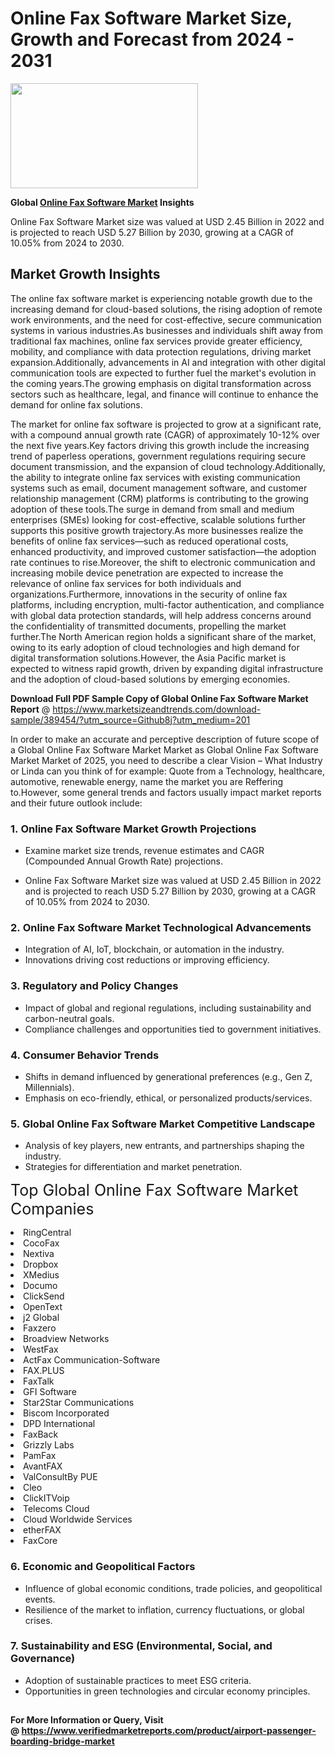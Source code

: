 <H1>Online Fax Software Market Size, Growth and Forecast from 2024 - 2031</H1><img class="aligncenter size-medium wp-image-584254" src="https://thirdeyenews.in/wp-content/uploads/2024/09/Global-Market-Research-300x168.jpeg" alt="" width="300" height="168" /><p><strong>Global&nbsp;<a href="https://www.marketsizeandtrends.com/download-sample/389454/?utm_source=Github8j?utm_medium=201">Online Fax Software Market</a> Insights</strong></p><p>Online Fax Software Market size was valued at USD 2.45 Billion in 2022 and is projected to reach USD 5.27 Billion by 2030, growing at a CAGR of 10.05% from 2024 to 2030.</p><p><h2>Market Growth Insights</h2> <p>The online fax software market is experiencing notable growth due to the increasing demand for cloud-based solutions, the rising adoption of remote work environments, and the need for cost-effective, secure communication systems in various industries.As businesses and individuals shift away from traditional fax machines, online fax services provide greater efficiency, mobility, and compliance with data protection regulations, driving market expansion.Additionally, advancements in AI and integration with other digital communication tools are expected to further fuel the market's evolution in the coming years.The growing emphasis on digital transformation across sectors such as healthcare, legal, and finance will continue to enhance the demand for online fax solutions.</p> <p>The market for online fax software is projected to grow at a significant rate, with a compound annual growth rate (CAGR) of approximately 10-12% over the next five years.Key factors driving this growth include the increasing trend of paperless operations, government regulations requiring secure document transmission, and the expansion of cloud technology.Additionally, the ability to integrate online fax services with existing communication systems such as email, document management software, and customer relationship management (CRM) platforms is contributing to the growing adoption of these tools.The surge in demand from small and medium enterprises (SMEs) looking for cost-effective, scalable solutions further supports this positive growth trajectory.As more businesses realize the benefits of online fax services—such as reduced operational costs, enhanced productivity, and improved customer satisfaction—the adoption rate continues to rise.Moreover, the shift to electronic communication and increasing mobile device penetration are expected to increase the relevance of online fax services for both individuals and organizations.Furthermore, innovations in the security of online fax platforms, including encryption, multi-factor authentication, and compliance with global data protection standards, will help address concerns around the confidentiality of transmitted documents, propelling the market further.The North American region holds a significant share of the market, owing to its early adoption of cloud technologies and high demand for digital transformation solutions.However, the Asia Pacific market is expected to witness rapid growth, driven by expanding digital infrastructure and the adoption of cloud-based solutions by emerging economies.<p><span class=""><strong>Download Full PDF Sample Copy of Global Online Fax Software Market Report</strong> @ <a href="https://www.marketsizeandtrends.com/download-sample/389454/?utm_source=Github8j?utm_medium=201" target="_blank">https://www.marketsizeandtrends.com/download-sample/389454/?utm_source=Github8j?utm_medium=201</a></span></p><p>In order to make an accurate and perceptive description of future scope of a Global&nbsp;Online Fax Software Market Market as Global&nbsp;Online Fax Software Market Market of 2025, you need to describe a clear Vision &ndash; What Industry or Linda can you think of for example: Quote from a Technology, healthcare, automotive, renewable energy, name the market you are Reffering to.However, some general trends and factors usually impact market reports and their future outlook include:</p><h3>1.&nbsp;<strong>Online Fax Software Market Growth Projections</strong></h3><ul><li>Examine market size trends, revenue estimates and CAGR (Compounded Annual Growth Rate) projections.</li><li><p>Online Fax Software Market size was valued at USD 2.45 Billion in 2022 and is projected to reach USD 5.27 Billion by 2030, growing at a CAGR of 10.05% from 2024 to 2030.</p></li></ul><h3>2.&nbsp;<strong>Online Fax Software Market Technological Advancements</strong></h3><ul><li>Integration of AI, IoT, blockchain, or automation in the industry.</li><li>Innovations driving cost reductions or improving efficiency.</li></ul><h3>3.&nbsp;<strong>Regulatory and Policy Changes</strong></h3><ul><li>Impact of global and regional regulations, including sustainability and carbon-neutral goals.</li><li>Compliance challenges and opportunities tied to government initiatives.</li></ul><h3>4.&nbsp;<strong>Consumer Behavior Trends</strong></h3><ul><li>Shifts in demand influenced by generational preferences (e.g., Gen Z, Millennials).</li><li>Emphasis on eco-friendly, ethical, or personalized products/services.</li></ul><h3>5.&nbsp;<strong>Global Online Fax Software Market Competitive Landscape</strong></h3><ul><li>Analysis of key players, new entrants, and partnerships shaping the industry.</li><li>Strategies for differentiation and market penetration.</li></ul><p data-pm-slice="1 1 []"><span style="color: inherit; font-family: inherit; font-size: 25px;">Top Global Online Fax Software Market Companies</span></p><div class="" data-test-id=""><p><li>RingCentral</li><li> CocoFax</li><li> Nextiva</li><li> Dropbox</li><li> XMedius</li><li> Documo</li><li> ClickSend</li><li> OpenText</li><li> j2 Global</li><li> Faxzero</li><li> Broadview Networks</li><li> WestFax</li><li> ActFax Communication-Software</li><li> FAX.PLUS</li><li> FaxTalk</li><li> GFI Software</li><li> Star2Star Communications</li><li> Biscom Incorporated</li><li> DPD International</li><li> FaxBack</li><li> Grizzly Labs</li><li> PamFax</li><li> AvantFAX</li><li> ValConsultBy PUE</li><li> Cleo</li><li> ClickITVoip</li><li> Telecoms Cloud</li><li> Cloud Worldwide Services</li><li> etherFAX</li><li> FaxCore</li></p></div><h3>6.&nbsp;<strong>Economic and Geopolitical Factors</strong></h3><ul><li>Influence of global economic conditions, trade policies, and geopolitical events.</li><li>Resilience of the market to inflation, currency fluctuations, or global crises.</li></ul><h3>7.&nbsp;<strong>Sustainability and ESG (Environmental, Social, and Governance)</strong></h3><ul><li>Adoption of sustainable practices to meet ESG criteria.</li><li>Opportunities in green technologies and circular economy principles.</li></ul><h2><strong style="font-size: 14px;">For More Information or Query, Visit @&nbsp;</strong><a style="background-color: #ffffff; font-size: 14px;" href="https://www.marketsizeandtrends.com/report/online-fax-software-market/" target="_blank">https://www.verifiedmarketreports.com/product/airport-passenger-boarding-bridge-market</a></h2>